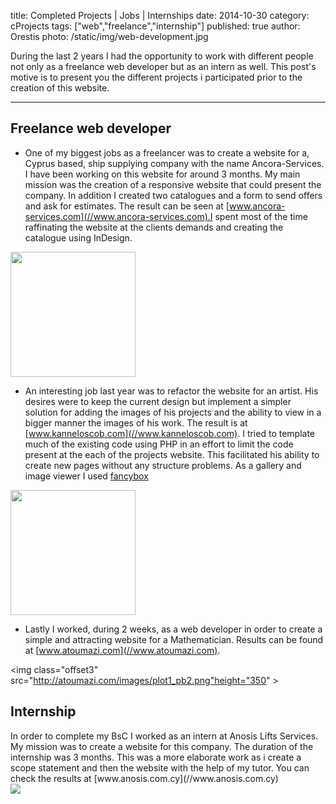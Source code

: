 title: Completed Projects | Jobs | Internships
date: 2014-10-30
category: cProjects 
tags: ["web","freelance","internship"]
published: true
author: Orestis
photo: /static/img/web-development.jpg

During the last 2 years I had the opportunity to work with different people not only as a freelance web developer but as an intern as well. This post's motive is to present you the different projects i participated prior to the creation of this website.

<hr/>

## Freelance web developer

+ One of my biggest jobs as a freelancer was to create a website for a, Cyprus based, ship supplying company with the name Ancora-Services. I have been working on this website for around 3 months. My main mission was the creation of a responsive website that could present the company. In addition I created two catalogues and a form to send offers and ask for estimates. The result can be seen at [www.ancora-services.com](//www.ancora-services.com).I spent most of the time raffinating the website at the clients demands and creating the catalogue using InDesign. 

<img class="offset3" src="http://ancora-services.com/images/logo.png" height="200">

+ An interesting job last year was to refactor the website for an artist. His desires were to keep the current design but implement a simpler solution for adding the images of his projects and the ability to view in a bigger manner the images of his work. The result is at [www.kanneloscob.com](//www.kanneloscob.com). I tried to template much of the existing code using PHP in an effort to limit the code present at the each of the projects website. This facilitated his ability to create new pages without any structure problems. As a gallery and image viewer I used [fancybox](http://fancybox.net/)

<img class="offset3" src="http://kanelloscob.com/img/arbre/1fini.jpg" height="200">

+ Lastly I worked, during 2 weeks, as a web developer in order to create a simple and attracting website for a Mathematician. Results can be found at [www.atoumazi.com](//www.atoumazi.com).

<img class="offset3" src="http://atoumazi.com/images/plot1_pb2.png"height="350" >

## Internship

<div class="col-md-6">
In order to complete my BsC I worked as an intern at Anosis Lifts Services. My mission was to create a website for this company. The duration of the internship was 3 months. This was a more elaborate work as i create a scope statement and then the website with the help of my tutor. 
You can check the results at [www.anosis.com.cy](//www.anosis.com.cy)
</div>
<div class="col-md-6">
<img src="http://anosis.com.cy/img/logo2.jpg">
</div>
